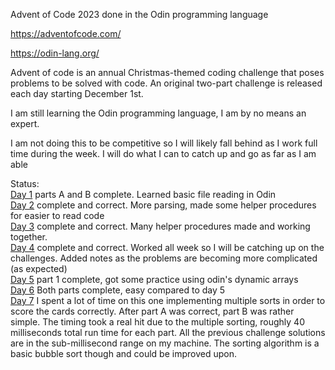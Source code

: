 Advent of Code 2023 done in the Odin programming language

https://adventofcode.com/

https://odin-lang.org/

Advent of code is an annual Christmas-themed coding challenge that poses problems to be solved with code. An original two-part challenge is released each day starting December 1st.

I am still learning the Odin programming language, I am by no means an expert.

I am not doing this to be competitive so I will likely fall behind as I work full time during the week. I will do what I can to catch up and go as far as I am able

Status: <br>
<a href="https://adventofcode.com/2023/day/1">Day 1</a> parts A and B complete. Learned basic file reading in Odin<br>
<a href="https://adventofcode.com/2023/day/2">Day 2</a> complete and correct. More parsing, made some helper procedures for easier to read code<br>
<a href="https://adventofcode.com/2023/day/3">Day 3</a> complete and correct. Many helper procedures made and working together.<br>
<a href="https://adventofcode.com/2023/day/4">Day 4</a> complete and correct. Worked all week so I will be catching up on the challenges. Added notes as the problems are becoming more complicated (as expected)<br>
<a href="https://adventofcode.com/2023/day/5">Day 5</a> part 1 complete, got some practice using odin's dynamic arrays<br>
<a href="https://adventofcode.com/2023/day/6">Day 6</a> Both parts complete, easy compared to day 5<br>
<a href="https://adventofcode.com/2023/day/7">Day 7</a> I spent a lot of time on this one implementing multiple sorts in order to score the cards correctly. After part A was correct, part B was rather simple. The timing took a real hit due to the multiple sorting, roughly 40 milliseconds total run time for each part. All the previous challenge solutions are in the sub-millisecond range on my machine. The sorting algorithm is a basic bubble sort though and could be improved upon.<br>